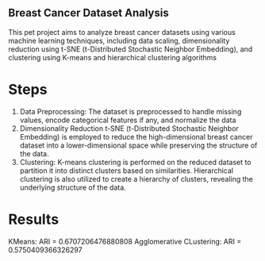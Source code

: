 ## Breast Cancer Dataset Analysis
This pet project aims to analyze breast cancer datasets using various machine learning techniques, including data scaling, dimensionality reduction using t-SNE (t-Distributed Stochastic Neighbor Embedding), and clustering using K-means and hierarchical clustering algorithms
# Steps
1. Data Preprocessing:
   The dataset is preprocessed to handle missing values, encode categorical features if any, and normalize the data
2. Dimensionality Reduction
   t-SNE (t-Distributed Stochastic Neighbor Embedding) is employed to reduce the high-dimensional breast cancer dataset into a lower-dimensional space while preserving the structure of the data.
3. Clustering:
   K-means clustering is performed on the reduced dataset to partition it into distinct clusters based on similarities.
Hierarchical clustering is also utilized to create a hierarchy of clusters, revealing the underlying structure of the data.
# Results
KMeans: ARI = 0.6707206476880808
Agglomerative CLustering: ARI = 0.5750409366326297
